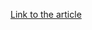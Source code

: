 [Link to the article](https://researchcenter.paloaltonetworks.com/2018/07/unit42-finds-new-mirai-gafgyt-iotlinux-botnet-campaigns/)
